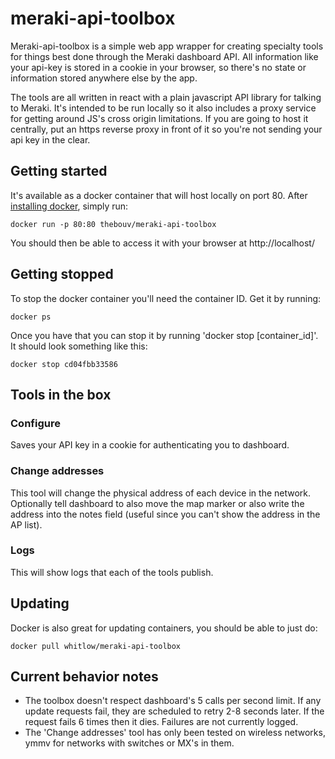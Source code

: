 # meraki-api-toolbox
Meraki-api-toolbox is a simple web app wrapper for creating specialty tools for things best done through the Meraki dashboard API.  All information like your api-key is stored in a cookie in your browser, so there's no state or information stored anywhere else by the app.

The tools are all written in react with a plain javascript API library for talking to Meraki.  It's intended to be run locally so it also includes a proxy service for getting around JS's cross origin limitations.  If you are going to host it centrally, put an https reverse proxy in front of it so you're not sending your api key in the clear.

## Getting started

It's available as a docker container that will host locally on port 80.  After [installing docker](https://docs.docker.com/engine/installation/#time-based-release-schedule), simply run:

`docker run -p 80:80 thebouv/meraki-api-toolbox`

You should then be able to access it with your browser at http://localhost/

## Getting stopped

To stop the docker container you'll need the container ID.  Get it by running:

`docker ps`

Once you have that you can stop it by running 'docker stop [container_id]'.  It should look something like this:

`docker stop cd04fbb33586`

## Tools in the box

### Configure
Saves your API key in a cookie for authenticating you to dashboard.

### Change addresses
This tool will change the physical address of each device in the network.  Optionally tell dashboard to also move the map marker or also write the address into the notes field (useful since you can't show the address in the AP list).

### Logs
This will show logs that each of the tools publish. 

## Updating

Docker is also great for updating containers, you should be able to just do:

`docker pull whitlow/meraki-api-toolbox` 

## Current behavior notes

* The toolbox doesn't respect dashboard's 5 calls per second limit.  If any update requests fail, they are scheduled to retry 2-8 seconds later.  If the request fails 6 times then it dies.  Failures are not currently logged.
* The 'Change addresses' tool has only been tested on wireless networks, ymmv for networks with switches or MX's in them.



